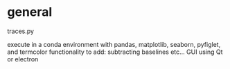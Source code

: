 # general

traces.py 

  execute in a conda environment with pandas, matplotlib, seaborn, pyfiglet, and termcolor
  functionality to add: 
    subtracting baselines etc...
    GUI using Qt or electron
